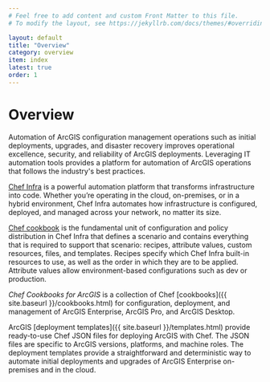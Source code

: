 ```yaml
---
# Feel free to add content and custom Front Matter to this file.
# To modify the layout, see https://jekyllrb.com/docs/themes/#overriding-theme-defaults

layout: default
title: "Overview"
category: overview
item: index
latest: true
order: 1
---
```


# Overview

Automation of ArcGIS configuration management operations such as initial deployments, upgrades, and disaster recovery improves operational excellence, security, and reliability of ArcGIS deployments. Leveraging IT automation tools provides a platform for automation of ArcGIS operations that follows the industry's best practices.

[Chef Infra](https://docs.chef.io/chef_overview/) is a powerful automation platform that transforms infrastructure into code. Whether you’re operating in the cloud, on-premises, or in a hybrid environment, Chef Infra automates how infrastructure is configured, deployed, and managed across your network, no matter its size.

[Chef cookbook](https://docs.chef.io/cookbooks/) is the fundamental unit of configuration and policy distribution in Chef Infra that defines a scenario and contains everything that is required to support that scenario: recipes, attribute values, custom resources, files, and templates. Recipes specify which Chef Infra built-in resources to use, as well as the order in which they are to be applied. Attribute values allow environment-based configurations such as dev or production.

*Chef Cookbooks for ArcGIS* is a collection of Chef [cookbooks]({{ site.baseurl }}/cookbooks.html) for configuration, deployment, and management of ArcGIS Enterprise, ArcGIS Pro, and ArcGIS Desktop.

ArcGIS [deployment templates]({{ site.baseurl }}/templates.html) provide ready-to-use Chef JSON files for deploying ArcGIS with Chef. The JSON files are specific to ArcGIS versions, platforms, and machine roles. The deployment templates provide a straightforward and deterministic way to automate initial deployments and upgrades of ArcGIS Enterprise on-premises and in the cloud.
